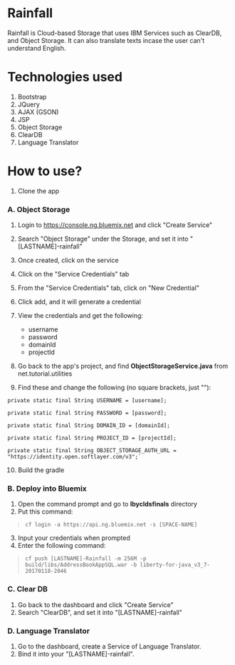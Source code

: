 # Rainfall
Rainfall is Cloud-based Storage that uses IBM Services such as ClearDB, and Object Storage. It can also translate texts incase the user can't understand English.

# Technologies used
1. Bootstrap
2. JQuery
3. AJAX (GSON)
4. JSP
5. Object Storage
6. ClearDB
7. Language Translator

# How to use?
1. Clone the app

### A. Object Storage ###
1. Login to https://console.ng.bluemix.net and click "Create Service"
2. Search "Object Storage" under the Storage, and set it into "[LASTNAME]-rainfall"
3. Once created, click on the service
4. Click on the "Service Credentials" tab
5. From the "Service Credentials" tab, click on "New Credential"
6. Click add, and it will generate a credential
7. View the credentials and get the following:
    * username
    * password
    * domainId
    * projectId
  
8. Go back to the app's project, and find __ObjectStorageService.java__ from net.tutorial.utilities
9. Find these and change the following (no square brackets, just ""):
  
  `private static final String USERNAME = [username];`
  
	private static final String PASSWORD = [password];
  
	private static final String DOMAIN_ID = [domainId];
  
	private static final String PROJECT_ID = [projectId];
  
	private static final String OBJECT_STORAGE_AUTH_URL = "https://identity.open.softlayer.com/v3";`

10. Build the gradle

### B. Deploy into Bluemix ###
1. Open the command prompt and go to __lbycldsfinals__ directory
2. Put this command:
  
>`cf login -a https://api.ng.bluemix.net -s [SPACE-NAME]`
  
3. Input your credentials when prompted
4. Enter the following command:
  
>`cf push [LASTNAME]-Rainfall -m 256M -p build/libs/AddressBookAppSQL.war -b liberty-for-java_v3_7-20170118-2046 `

### C. Clear DB ###
1. Go back to the dashboard and click "Create Service"
2. Search "ClearDB", and set it into "[LASTNAME]-rainfall"

### D. Language Translator ###
1. Go to the dashboard, create a Service of Language Translator.
2. Bind it into your "[LASTNAME]-rainfall".
